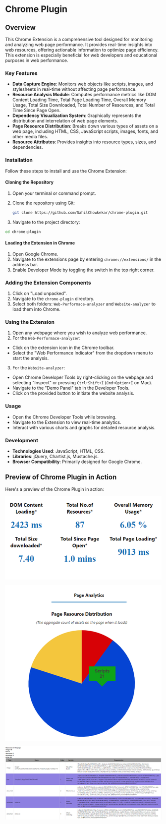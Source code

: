 # Chrome Plugin



## Overview

This Chrome Extension is a comprehensive tool designed for monitoring and analyzing web page performance. It provides real-time insights into web resources, offering actionable information to optimize page efficiency. This extension is especially beneficial for web developers and educational purposes in web performance.

### Key Features

- **Data Capture Engine**: Monitors web objects like scripts, images, and stylesheets in real-time without affecting page performance.
- **Resource Analysis Module**: Computes performance metrics like DOM Content Loading Time, Total Page Loading Time, Overall Memory Usage, Total Size Downloaded, Total Number of Resources, and Total Time Since Page Open.
- **Dependency Visualization System**: Graphically represents the distribution and interrelation of web page elements.
- **Page Resource Distribution**: Breaks down various types of assets on a web page, including HTML, CSS, JavaScript scripts, images, fonts, and other media files.
- **Resource Attributes**: Provides insights into resource types, sizes, and dependencies.

### Installation

Follow these steps to install and use the Chrome Extension:

#### Cloning the Repository
1. Open your terminal or command prompt.

2. Clone the repository using Git:
   ```bash
   git clone https://github.com/SahilChowkekar/chrome-plugin.git

    ```
2. Navigate to the project directory:
```bash
cd chrome-plugin
```

#### Loading the Extension in Chrome

1. Open Google Chrome.
2. Navigate to the extensions page by entering `chrome://extensions/` in the address bar.
3. Enable Developer Mode by toggling the switch in the top right corner.

### Adding the Extension Components

1. Click on "Load unpacked".
2. Navigate to the `chrome-plugin` directory.
3. Select both folders: `Web-Performace-analyzer` and `Website-analyzer` to load them into Chrome.

### Using the Extension

1. Open any webpage where you wish to analyze web performance.
2. For the `Web-Performace-analyzer`:
  - Click on the extension icon in the Chrome toolbar.
  - Select the "Web Performance Indicator" from the dropdown menu to start the analysis.

3. For the `Website-analyzer`:
  - Open Chrome Developer Tools by right-clicking on the webpage and selecting "Inspect" or pressing `Ctrl+Shift+I` (`Cmd+Option+I` on Mac).
  - Navigate to the "Demo Panel" tab in the Developer Tools.
  - Click on the provided button to initiate the website analysis.


### Usage

- Open the Chrome Developer Tools while browsing.
- Navigate to the Extension to view real-time analytics.
- Interact with various charts and graphs for detailed resource analysis.

### Development

- **Technologies Used**: JavaScript, HTML, CSS.
- **Libraries**: jQuery, Chartist.js, Mustache.js.
- **Browser Compatibility**: Primarily designed for Google Chrome.


## Preview of Chrome Plugin in Action
Here's a preview of the Chrome Plugin in action:

![Dom](https://github.com/SahilChowkekar/chrome-plugin/blob/master/Images/Dom.png)

![Piechart Screenshot](https://github.com/SahilChowkekar/chrome-plugin/blob/master/Images/Piechart.png)

![Web Screenshot](https://github.com/SahilChowkekar/chrome-plugin/blob/master/Images/web2.png)

